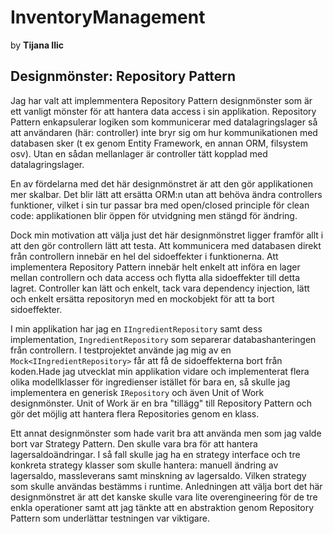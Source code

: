 # InventoryManagement

by **Tijana Ilic**

## Designmönster: Repository Pattern
Jag har valt att implemmentera Repository Pattern designmönster som är ett vanligt mönster för att hantera data access i sin applikation. Repository Pattern enkapsulerar logiken som kommunicerar med datalagringslager så att användaren (här: controller) inte bryr sig om hur kommunikationen med databasen sker (t ex genom Entity Framework, en annan ORM, filsystem osv). Utan en sådan mellanlager är controller tätt kopplad med datalagringslager.

En av fördelarna med det här designmönstret är att den gör applikationen mer skalbar. Det blir lätt att ersätta ORM:n utan att behöva ändra controllers funktioner, vilket i sin tur passar bra med open/closed principle för clean code: applikationen blir öppen för utvidgning men stängd för ändring.

Dock min motivation att välja just det här designmönstret ligger framför allt i att den gör controllern lätt att testa. Att kommunicera med databasen direkt från controllern innebär en hel del sidoeffekter i funktionerna. Att implementera Repository Pattern innebär helt enkelt att införa en lager mellan controllern och data access och flytta alla sidoeffekter till detta lagret. Controller kan lätt och enkelt, tack vara dependency injection, lätt och enkelt ersätta repositoryn med en mockobjekt för att ta bort sidoeffekter.

I min applikation har jag en `IIngredientRepository` samt dess implementation, `IngredientRepository` som separerar databashanteringen från controllern. I testprojektet använde jag mig av en `Mock<IIngredientRepository>` får att få de sidoeffekterna bort från koden.Hade jag utvecklat min applikation vidare och implementerat flera olika modellklasser för ingredienser istället för bara en, så skulle jag implementera en generisk `IRepository` och även Unit of Work designmönster. Unit of Work är en bra "tillägg" till Repository Pattern och gör det möjlig att hantera flera Repositories genom en klass.

Ett annat designmönster som hade varit bra att använda men som jag valde bort var Strategy Pattern. Den skulle vara bra för att hantera lagersaldoändringar. I så fall skulle jag ha en strategy interface och tre konkreta strategy klasser som skulle hantera: manuell ändring av lagersaldo, massleverans samt minskning av lagersaldo. Vilken strategy som skulle användas bestämms i runtime. Anledningen att välja bort det här designmönstret är att det kanske skulle vara lite overengineering för de tre enkla operationer samt att jag tänkte att en abstraktion genom Repository Pattern som underlättar testningen var viktigare.
